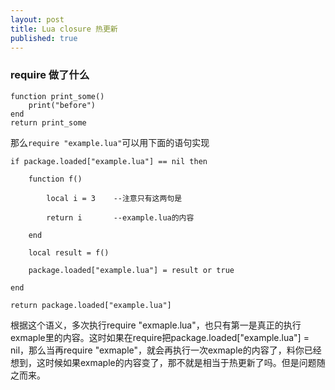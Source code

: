 ```yaml
---
layout: post
title: Lua closure 热更新
published: true
---
```



### require 做了什么

    function print_some()
    	print("before")
    end
    return print_some

那么`require "example.lua"`可以用下面的语句实现

    if package.loaded["example.lua"] == nil then
    
        function f()
    
            local i = 3    --注意只有这两句是
    
            return i       --example.lua的内容
    
        end
    
        local result = f()
    
        package.loaded["example.lua"] = result or true
    
    end
    
    return package.loaded["example.lua"]

根据这个语义，多次执行require "exmaple.lua"，也只有第一是真正的执行exmaple里的内容。这时如果在require把package.loaded["example.lua"] = nil，那么当再require "exmaple"，就会再执行一次exmaple的内容了，料你已经想到，这时候如果exmaple的内容变了，那不就是相当于热更新了吗。但是问题随之而来。
